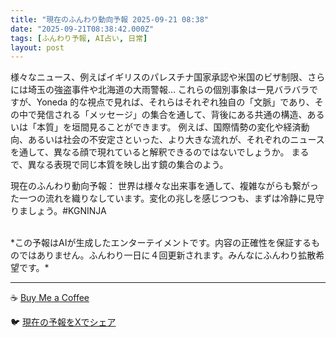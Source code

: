 ```yaml
---
title: "現在のふんわり動向予報 2025-09-21 08:38"
date: "2025-09-21T08:38:42.000Z"
tags: [ふんわり予報, AI占い, 日常]
layout: post
---
```


様々なニュース、例えばイギリスのパレスチナ国家承認や米国のビザ制限、さらには埼玉の強盗事件や北海道の大雨警報…  これらの個別事象は一見バラバラですが、Yoneda 的な視点で見れば、それらはそれぞれ独自の「文脈」であり、その中で発信される「メッセージ」の集合を通して、背後にある共通の構造、あるいは「本質」を垣間見ることができます。  例えば、国際情勢の変化や経済動向、あるいは社会の不安定さといった、より大きな流れが、それぞれのニュースを通して、異なる顔で現れていると解釈できるのではないでしょうか。  まるで、異なる表現で同じ本質を映し出す鏡の集合のよう。


現在のふんわり動向予報：
世界は様々な出来事を通して、複雑ながらも繋がった一つの流れを織りなしています。変化の兆しを感じつつも、まずは冷静に見守りましょう。#KGNINJA

<br>
*この予報はAIが生成したエンターテイメントです。内容の正確性を保証するものではありません。ふんわり一日に４回更新されます。みんなにふんわり拡散希望です。*

---
☕️ [Buy Me a Coffee](https://www.buymeacoffee.com/kgninja)

🐦 [現在の予報をXでシェア](https://twitter.com/intent/tweet?text=%E7%8F%BE%E5%9C%A8%E3%81%AE%E3%81%B5%E3%82%93%E3%82%8F%E3%82%8A%E4%BA%88%E5%A0%B1%3A%20%E3%80%8C%E6%A7%98%E3%80%85%E3%81%AA%E3%83%8B%E3%83%A5%E3%83%BC%E3%82%B9%E3%80%81%E4%BE%8B%E3%81%88%E3%81%B0%E3%82%A4%E3%82%AE%E3%83%AA%E3%82%B9%E3%81%AE%E3%83%91%E3%83%AC%E3%82%B9%E3%83%81%E3%83%8A%E5%9B%BD%E5%AE%B6%E6%89%BF%E8%AA%8D%E3%82%84%E7%B1%B3%E5%9B%BD%E3%81%AE%E3%83%93%E3%82%B6%E5%88%B6%E9%99%90%E3%80%81%E3%81%95%E3%82%89%E3%81%AB%E3%81%AF%E5%9F%BC%E7%8E%89%E3%81%AE%E5%BC%B7%E7%9B%97%E4%BA%8B%E4%BB%B6%E3%82%84%E5%8C%97%E6%B5%B7%E9%81%93%E3%81%AE%E5%A4%A7%E9%9B%A8%E8%AD%A6%E5%A0%B1%E2%80%A6%20%20%E3%81%93%E3%82%8C%E3%82%89%E3%81%AE%E5%80%8B%E5%88%A5%E4%BA%8B%E8%B1%A1%E3%81%AF%E4%B8%80%E8%A6%8B%E3%83%90%E3%83%A9%E3%83%90%E3%83%A9%E3%81%A7%E3%81%99%E3%81%8C%E3%80%81Yoneda%20%E7%9A%84%E3%81%AA%E8%A6%96%E7%82%B9%E3%81%A7%E8%A6%8B%E3%82%8C%E3%81%B0%E3%80%81%E3%81%9D%E3%82%8C%E3%82%89%E3%81%AF%E3%81%9D...%E3%80%8D%23KGNINJA%20%E7%B6%9A%E3%81%8D%E3%81%AF%E3%83%96%E3%83%AD%E3%82%B0%E3%81%A7%EF%BC%81%F0%9F%91%87&url=https%3A%2F%2Fkg-ninja.github.io%2FFunwariyoso%2F)
